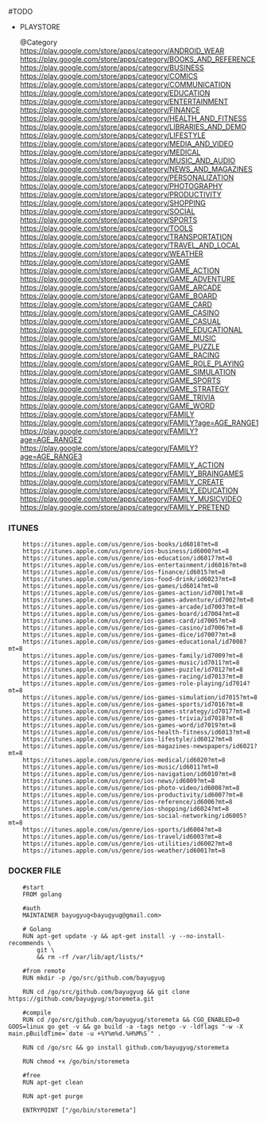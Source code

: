 #TODO

- PLAYSTORE

    @Category
            https://play.google.com/store/apps/category/ANDROID_WEAR
            https://play.google.com/store/apps/category/BOOKS_AND_REFERENCE
            https://play.google.com/store/apps/category/BUSINESS
            https://play.google.com/store/apps/category/COMICS
            https://play.google.com/store/apps/category/COMMUNICATION
            https://play.google.com/store/apps/category/EDUCATION
            https://play.google.com/store/apps/category/ENTERTAINMENT  
            https://play.google.com/store/apps/category/FINANCE
            https://play.google.com/store/apps/category/HEALTH_AND_FITNESS
            https://play.google.com/store/apps/category/LIBRARIES_AND_DEMO
            https://play.google.com/store/apps/category/LIFESTYLE
            https://play.google.com/store/apps/category/MEDIA_AND_VIDEO
            https://play.google.com/store/apps/category/MEDICAL
            https://play.google.com/store/apps/category/MUSIC_AND_AUDIO
            https://play.google.com/store/apps/category/NEWS_AND_MAGAZINES
            https://play.google.com/store/apps/category/PERSONALIZATION
            https://play.google.com/store/apps/category/PHOTOGRAPHY
            https://play.google.com/store/apps/category/PRODUCTIVITY
            https://play.google.com/store/apps/category/SHOPPING
            https://play.google.com/store/apps/category/SOCIAL
            https://play.google.com/store/apps/category/SPORTS
            https://play.google.com/store/apps/category/TOOLS
            https://play.google.com/store/apps/category/TRANSPORTATION
            https://play.google.com/store/apps/category/TRAVEL_AND_LOCAL
            https://play.google.com/store/apps/category/WEATHER
            https://play.google.com/store/apps/category/GAME
            https://play.google.com/store/apps/category/GAME_ACTION
            https://play.google.com/store/apps/category/GAME_ADVENTURE
            https://play.google.com/store/apps/category/GAME_ARCADE
            https://play.google.com/store/apps/category/GAME_BOARD
            https://play.google.com/store/apps/category/GAME_CARD
            https://play.google.com/store/apps/category/GAME_CASINO
            https://play.google.com/store/apps/category/GAME_CASUAL
            https://play.google.com/store/apps/category/GAME_EDUCATIONAL
            https://play.google.com/store/apps/category/GAME_MUSIC
            https://play.google.com/store/apps/category/GAME_PUZZLE
            https://play.google.com/store/apps/category/GAME_RACING
            https://play.google.com/store/apps/category/GAME_ROLE_PLAYING
            https://play.google.com/store/apps/category/GAME_SIMULATION
            https://play.google.com/store/apps/category/GAME_SPORTS
            https://play.google.com/store/apps/category/GAME_STRATEGY
            https://play.google.com/store/apps/category/GAME_TRIVIA
            https://play.google.com/store/apps/category/GAME_WORD
            https://play.google.com/store/apps/category/FAMILY
            https://play.google.com/store/apps/category/FAMILY?age=AGE_RANGE1
            https://play.google.com/store/apps/category/FAMILY?age=AGE_RANGE2
            https://play.google.com/store/apps/category/FAMILY?age=AGE_RANGE3
            https://play.google.com/store/apps/category/FAMILY_ACTION
            https://play.google.com/store/apps/category/FAMILY_BRAINGAMES
            https://play.google.com/store/apps/category/FAMILY_CREATE
            https://play.google.com/store/apps/category/FAMILY_EDUCATION
            https://play.google.com/store/apps/category/FAMILY_MUSICVIDEO
            https://play.google.com/store/apps/category/FAMILY_PRETEND


### ITUNES
        https://itunes.apple.com/us/genre/ios-books/id6018?mt=8
        https://itunes.apple.com/us/genre/ios-business/id6000?mt=8
        https://itunes.apple.com/us/genre/ios-education/id6017?mt=8
        https://itunes.apple.com/us/genre/ios-entertainment/id6016?mt=8
        https://itunes.apple.com/us/genre/ios-finance/id6015?mt=8
        https://itunes.apple.com/us/genre/ios-food-drink/id6023?mt=8
        https://itunes.apple.com/us/genre/ios-games/id6014?mt=8
        https://itunes.apple.com/us/genre/ios-games-action/id7001?mt=8
        https://itunes.apple.com/us/genre/ios-games-adventure/id7002?mt=8
        https://itunes.apple.com/us/genre/ios-games-arcade/id7003?mt=8
        https://itunes.apple.com/us/genre/ios-games-board/id7004?mt=8
        https://itunes.apple.com/us/genre/ios-games-card/id7005?mt=8
        https://itunes.apple.com/us/genre/ios-games-casino/id7006?mt=8
        https://itunes.apple.com/us/genre/ios-games-dice/id7007?mt=8
        https://itunes.apple.com/us/genre/ios-games-educational/id7008?mt=8
        https://itunes.apple.com/us/genre/ios-games-family/id7009?mt=8
        https://itunes.apple.com/us/genre/ios-games-music/id7011?mt=8
        https://itunes.apple.com/us/genre/ios-games-puzzle/id7012?mt=8
        https://itunes.apple.com/us/genre/ios-games-racing/id7013?mt=8
        https://itunes.apple.com/us/genre/ios-games-role-playing/id7014?mt=8
        https://itunes.apple.com/us/genre/ios-games-simulation/id7015?mt=8
        https://itunes.apple.com/us/genre/ios-games-sports/id7016?mt=8
        https://itunes.apple.com/us/genre/ios-games-strategy/id7017?mt=8
        https://itunes.apple.com/us/genre/ios-games-trivia/id7018?mt=8
        https://itunes.apple.com/us/genre/ios-games-word/id7019?mt=8
        https://itunes.apple.com/us/genre/ios-health-fitness/id6013?mt=8
        https://itunes.apple.com/us/genre/ios-lifestyle/id6012?mt=8
        https://itunes.apple.com/us/genre/ios-magazines-newspapers/id6021?mt=8
        https://itunes.apple.com/us/genre/ios-medical/id6020?mt=8
        https://itunes.apple.com/us/genre/ios-music/id6011?mt=8
        https://itunes.apple.com/us/genre/ios-navigation/id6010?mt=8
        https://itunes.apple.com/us/genre/ios-news/id6009?mt=8
        https://itunes.apple.com/us/genre/ios-photo-video/id6008?mt=8
        https://itunes.apple.com/us/genre/ios-productivity/id6007?mt=8
        https://itunes.apple.com/us/genre/ios-reference/id6006?mt=8
        https://itunes.apple.com/us/genre/ios-shopping/id6024?mt=8
        https://itunes.apple.com/us/genre/ios-social-networking/id6005?mt=8
        https://itunes.apple.com/us/genre/ios-sports/id6004?mt=8
        https://itunes.apple.com/us/genre/ios-travel/id6003?mt=8
        https://itunes.apple.com/us/genre/ios-utilities/id6002?mt=8
        https://itunes.apple.com/us/genre/ios-weather/id6001?mt=8

### DOCKER FILE

        #start
        FROM golang

        #auth
        MAINTAINER bayugyug<bayugyug@gmail.com>

        # Golang
        RUN apt-get update -y && apt-get install -y --no-install-recommends \
            git \
            && rm -rf /var/lib/apt/lists/*

        #from remote
        RUN mkdir -p /go/src/github.com/bayugyug

        RUN cd /go/src/github.com/bayugyug && git clone https://github.com/bayugyug/storemeta.git

        #compile
        RUN cd /go/src/github.com/bayugyug/storemeta && CGO_ENABLED=0 GOOS=linux go get -v && go build -a -tags netgo -v -ldflags "-w -X main.pBuildTime=`date -u +%Y%m%d.%H%M%S`" .

        RUN cd /go/src && go install github.com/bayugyug/storemeta

        RUN chmod +x /go/bin/storemeta

        #free
        RUN apt-get clean

        RUN apt-get purge

        ENTRYPOINT ["/go/bin/storemeta"]

### 


